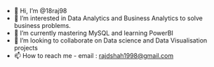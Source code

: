 - 👋 Hi, I’m @18raj98
- 👀 I’m interested in Data Analytics and Business Analytics to solve business problems.
- 🌱 I’m currently mastering MySQL and learning PowerBI
- 💞️ I’m looking to collaborate on Data science and Data Visualisation projects
- 📫 How to reach me - email : rajdshah1998@gmail.com

<!---
18raj98/18raj98 is a ✨ special ✨ repository because its `README.md` (this file) appears on your GitHub profile.
You can click the Preview link to take a look at your changes.
--->
